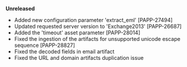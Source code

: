 **Unreleased**
* Added new configuration parameter 'extract_eml' [PAPP-27494]
* Updated requested server version to 'Exchange2013' [PAPP-26687]
* Added the 'timeout' asset parameter [PAPP-28014]
* Fixed the ingestion of the artifacts for unsupported unicode escape sequence [PAPP-28827]
* Fixed the decoded fields in email artifact
* Fixed the URL and domain artifacts duplication issue
